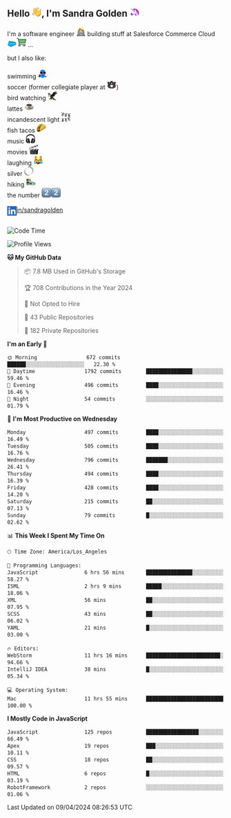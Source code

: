 ## Hello <img src="./static/emoji/wave.png" width="22" />, I'm Sandra Golden <img src="./static/emoji/unicorn-face.png" width="22" />

I'm a software engineer <img src="./static/emoji/female-technologist.png" width="22" /> building stuff at Salesforce Commerce Cloud <img src="./static/emoji/salesforce.png" width="22" /><img src="./static/emoji/commerce-cloud.png" width="22" />&nbsp;...

but I also like:<br/><br/>
swimming <img alt="swimming" src="./static/emoji/keep-swimming.png" width="22" /><br/>
soccer  (former collegiate player at <img src="./static/emoji/auburn.png" width="22" />)<br/>
bird watching <img src="./static/emoji/eagle.png" width="22" /><br/>
lattes <img src="./static/emoji/coffee.png" width="22" /><br/>
incandescent light <img src="./static/emoji/lights.png" width="22" /><br/>
fish tacos <img src="./static/emoji/taco.png" width="22" /><br/>
music <img src="./static/emoji/headphones.png" width="22" /><br/>
movies <img src="./static/emoji/movie-clapper.png" width="22" /><br/>
laughing <img src="./static/emoji/joy-cat.png" width="22" /><br/>
silver <img src="./static/emoji/silver-hoop.png" width="22" /><br/>
hiking <img src="./static/emoji/hiker.png" width="22" /><br/>
the number <img src="./static/emoji/two.png" width="22" /><img src="./static/emoji/two.png" width="22" />
<br/><br/>
<img align="left" alt="Sandra Golden | LinkedIn" width="22px" src="./static/emoji/linkedin.png" /> <a href="https://www.linkedin.com/in/sandragolden/">in/sandragolden</a>
<br/><br/>
<!--START_SECTION:waka-->
![Code Time](http://img.shields.io/badge/Code%20Time-561%20hrs%2033%20mins-blue)

![Profile Views](http://img.shields.io/badge/Profile%20Views-0-blue)

**🐱 My GitHub Data** 

> 📦 7.8 MB Used in GitHub's Storage 
 > 
> 🏆 708 Contributions in the Year 2024
 > 
> 🚫 Not Opted to Hire
 > 
> 📜 43 Public Repositories 
 > 
> 🔑 182 Private Repositories 
 > 
**I'm an Early 🐤** 

```text
🌞 Morning                672 commits         ██████░░░░░░░░░░░░░░░░░░░   22.30 % 
🌆 Daytime                1792 commits        ███████████████░░░░░░░░░░   59.46 % 
🌃 Evening                496 commits         ████░░░░░░░░░░░░░░░░░░░░░   16.46 % 
🌙 Night                  54 commits          ░░░░░░░░░░░░░░░░░░░░░░░░░   01.79 % 
```
📅 **I'm Most Productive on Wednesday** 

```text
Monday                   497 commits         ████░░░░░░░░░░░░░░░░░░░░░   16.49 % 
Tuesday                  505 commits         ████░░░░░░░░░░░░░░░░░░░░░   16.76 % 
Wednesday                796 commits         ███████░░░░░░░░░░░░░░░░░░   26.41 % 
Thursday                 494 commits         ████░░░░░░░░░░░░░░░░░░░░░   16.39 % 
Friday                   428 commits         ████░░░░░░░░░░░░░░░░░░░░░   14.20 % 
Saturday                 215 commits         ██░░░░░░░░░░░░░░░░░░░░░░░   07.13 % 
Sunday                   79 commits          █░░░░░░░░░░░░░░░░░░░░░░░░   02.62 % 
```


📊 **This Week I Spent My Time On** 

```text
🕑︎ Time Zone: America/Los_Angeles

💬 Programming Languages: 
JavaScript               6 hrs 56 mins       ███████████████░░░░░░░░░░   58.27 % 
ISML                     2 hrs 9 mins        █████░░░░░░░░░░░░░░░░░░░░   18.06 % 
XML                      56 mins             ██░░░░░░░░░░░░░░░░░░░░░░░   07.95 % 
SCSS                     43 mins             ██░░░░░░░░░░░░░░░░░░░░░░░   06.02 % 
YAML                     21 mins             █░░░░░░░░░░░░░░░░░░░░░░░░   03.00 % 

🔥 Editors: 
WebStorm                 11 hrs 16 mins      ████████████████████████░   94.66 % 
IntelliJ IDEA            38 mins             █░░░░░░░░░░░░░░░░░░░░░░░░   05.34 % 

💻 Operating System: 
Mac                      11 hrs 55 mins      █████████████████████████   100.00 % 
```

**I Mostly Code in JavaScript** 

```text
JavaScript               125 repos           █████████████████░░░░░░░░   66.49 % 
Apex                     19 repos            ███░░░░░░░░░░░░░░░░░░░░░░   10.11 % 
CSS                      18 repos            ██░░░░░░░░░░░░░░░░░░░░░░░   09.57 % 
HTML                     6 repos             █░░░░░░░░░░░░░░░░░░░░░░░░   03.19 % 
RobotFramework           2 repos             ░░░░░░░░░░░░░░░░░░░░░░░░░   01.06 % 
```




 Last Updated on 09/04/2024 08:26:53 UTC
<!--END_SECTION:waka-->
